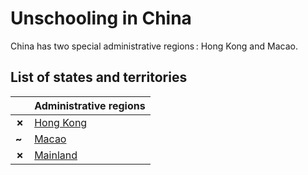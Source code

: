 # Unschooling in China

China has two special administrative regions : Hong Kong and Macao.

## List of states and territories

| | Administrative regions |
| - | :------ |
| __✗__ | [Hong Kong](Hong-Kong.md) |
| __~__ | [Macao](Macao.md) |
| __✗__ | [Mainland](Mainland.md) |
